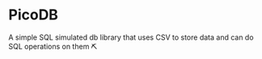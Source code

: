 # PicoDB
A simple SQL simulated db library that uses CSV to store data and can do SQL operations on them ⛏️ 
